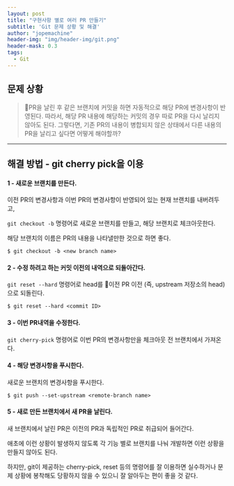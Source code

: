```yaml
---
layout: post
title: "구현사항 별로 여러 PR 만들기"
subtitle: 'Git 문제 상황 및 해결'
author: "jopemachine"
header-img: "img/header-img/git.png"
header-mask: 0.3
tags:
  - Git
---
```


## 문제 상황 

<blockquote>
PR을 날린 후 같은 브랜치에 커밋을 하면 자동적으로 해당 PR에 변경사항이 반영된다.
따라서, 해당 PR 내용에 해당하는 커밋의 경우 따로 PR을 다시 날리지 않아도 된다.
그렇다면, 기존 PR의 내용이 병합되지 않은 상태에서 다른 내용의 PR을 날리고 싶다면 어떻게 해야할까?
</blockquote>

<hr>

## 해결 방법 - git cherry pick을 이용

<h4>1 - 새로운 브랜치를 만든다.</h4>

이전 PR의 변경사항과 이번 PR의 변경사항이 반영되어 있는 현재 브랜치를 내버려두고,

`git checkout -b` 명령어로 새로운 브랜치를 만들고, 해당 브랜치로 체크아웃한다.

해당 브랜치의 이름은 PR의 내용을 나타낼만한 것으로 하면 좋다.

~~~
$ git checkout -b <new branch name>
~~~

<h4>2 - 수정 하려고 하는 커밋 이전의 내역으로 되돌아간다.</h4>

`git reset --hard` 명령어로 head를 이전 PR 이전 (즉, upstream 저장소의 head) 으로 되돌린다. 

~~~
$ git reset --hard <commit ID>
~~~

<h4>3 - 이번 PR내역을 수정한다.</h4>

`git cherry-pick` 명령어로 이번 PR의 변경사항만을 체크아웃 전 브랜치에서 가져온다.

<h4>4 - 해당 변경사항을 푸시한다.</h4>

새로운 브랜치의 변경사항을 푸시한다.

~~~
$ git push --set-upstream <remote-branch name>
~~~

<h4> 5 - 새로 만든 브랜치에서 새 PR을 날린다.</h4>

새 브랜치에서 날린 PR은 이전의 PR과 독립적인 PR로 취급되어 들어간다.

애초에 이런 상황이 발생하지 않도록 각 기능 별로 브랜치를 나눠 개발하면 이런 상황을 만들지 않아도 된다.

하지만, git이 제공하는 cherry-pick, reset 등의 명령어를 잘 이용하면 실수하거나 문제 상황에 봉착해도 당황하지 않을 수 있으니 잘 알아두는 편이 좋을 것 같다.